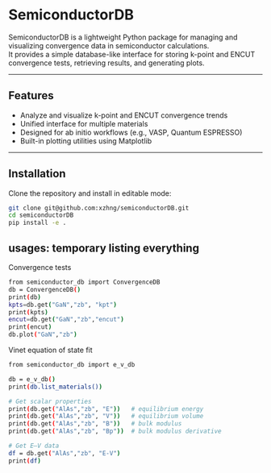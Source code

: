 # SemiconductorDB

SemiconductorDB is a lightweight Python package for managing and visualizing convergence data in semiconductor calculations.  
It provides a simple database-like interface for storing k-point and ENCUT convergence tests, retrieving results, and generating plots.

---

## Features

- Analyze and visualize k-point and ENCUT convergence trends  
- Unified interface for multiple materials  
- Designed for ab initio workflows (e.g., VASP, Quantum ESPRESSO)  
- Built-in plotting utilities using Matplotlib  

---

## Installation

Clone the repository and install in editable mode:

```bash
git clone git@github.com:xzhng/semiconductorDB.git
cd semiconductorDB
pip install -e .
```

## usages: temporary listing everything

Convergence tests
```bash
from semiconductor_db import ConvergenceDB
db = ConvergenceDB()
print(db)
kpts=db.get("GaN","zb", "kpt")
print(kpts)
encut=db.get("GaN","zb","encut")
print(encut)
db.plot("GaN","zb")
```
Vinet equation of state fit
```bash
from semiconductor_db import e_v_db

db = e_v_db()
print(db.list_materials())

# Get scalar properties
print(db.get("AlAs","zb", "E"))   # equilibrium energy
print(db.get("AlAs","zb", "V"))   # equilibrium volume
print(db.get("AlAs","zb", "B"))   # bulk modulus
print(db.get("AlAs","zb", "Bp"))  # bulk modulus derivative

# Get E–V data
df = db.get("AlAs","zb", "E-V")
print(df)
```
